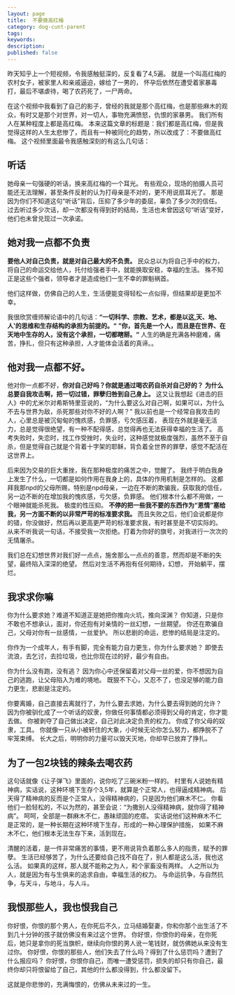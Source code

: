 ```yaml
---
layout: page
title:  不要做高红梅
category: dog-cunt-parent
tags:
keywords:
description:
published: false
---
```


昨天知乎上一个短视频，令我感触挺深的，反复看了4,5遍。
就是一个叫高红梅的农村女子，被家里人和亲戚逼迫，嫁给了一男的，
怀孕后依然在遭受着家暴毒打，最后不堪虐待，喝了农药死了，一尸两命。

在这个视频中我看到了自己的影子，曾经的我就是那个高红梅，也是那些麻木的观众，有时又是那个对世界，对一切人，事物充满愤怒，仇恨的家暴男。
我们所有人在某种程度上都是高红梅。
本来这篇文章的标题是：我们都是高红梅，但是我觉得这样的人生太悲惨了，而且有一种被同化的趋势，所以改成了：不要做高红梅。
这个视频里面最令我感触深刻的有这么几句话：

## 听话
她母亲一句强硬的听话，换来高红梅的一个耳光。
有些观众，现场的拍摄人员可能还无法理解，甚至条件反射的认为打母亲是不对的，更不用说扇耳光了。
那是因为你们不知道这句“听话”背后，压抑了多少年的委屈，辜负了多少次的信任。
过去听过多少次话，却一次都没有得到好的结局，生活也未曾因这句“听话”变好，他们也未曾兑现过一次承诺。

## 她对我一点都不负责
**要他人对自己负责，就是对自己最大的不负责。**
民众总以为将自己手中的权力，将自己的命运交给他人，托付给强者手中，就能换取安稳，幸福的生活。
殊不知正是这些个强者，领导者才是造成他们一生不幸的罪魁祸首。

他们这样做，仿佛自己的人生，生活便能变得轻松一点似得，但结果却是更加不幸。

我很欣赏缠师解论语中的几句话：**“一切科学、宗教、艺术，都是以这‚天、地、人‛的思维和生存结构的承担为前提的。“**
**”你，首先是一个人，而且是在世界、在天地中生存的人，没有这个承担，一切都瞎掰。“**
人生的确是充满各种磨难，痛苦，挣扎，但只有这种承担，人才能体会活着的真谛。。


## 他对我一点都不好。
他对你一点都不好，**你对自己好吗？你就是通过喝农药自杀对自己好的？**
**为什么总要自我攻击啊，把一切过错，罪孽归咎到自己身上。**
这又让我想起《进击的巨人》中的尤米尔对希斯特里亚说的，“为什么要这么对自己啊，如果可以，为什么不去与世界为敌，杀死那些对你不好的人啊？”
我以前也是一个经常自我攻击的人，心里总是被沉甸甸的愧疚感，负罪感，亏欠感压着，
表现在外就是毫无活力，总是觉得很绝望，有一种不配得感，总觉得再也无法获得幸福的生活了。
高考失败时，失恋时，找工作受挫时，失业时，这种感觉就极度强烈，虽然不至于自杀，但是觉得自己就是个背着十字架的耶稣，背负着全世界的罪孽，感觉不配活在这世界上。

后来因为交易的巨大重挫，我在那种极度的痛苦之中，觉醒了。
我终于明白我身上发生了什么，一切都是如何作用在我身上的，具体的作用机制是怎样的。
这都拜我那npd的父母所赐，特别是npd母亲，一边在不断的欺骗我，获取我的信任，另一边不断的在增加我的愧疚感，亏欠感，负罪感。
他们根本什么都不用做，一个眼神就能杀死我。
极度的性压抑。
**不停的把一些我不要的东西作为“恩情”塞给我，另一方面不断的以非常严苛的标准要求我。**
而且失败之后，他们会说都是你的错，你没做好，然后再以更高更严苛的标准要求我，有时甚至是不切实际的。
从来不听我说一句话，不接受我一次拒绝。打着为你好的旗号，对我进行一次次的无情屠杀。

我们总在幻想世界对我们好一点点，施舍那么一点点的善意，然而却是不断的失望，最终陷入深深的绝望。
然后对生活不再抱有任何期待，幻想，
开始躺平，摆烂。

## 我求求你嘛
你为什么要求她？难道不知道正是她把你推向火坑，推向深渊？
你知道，只是你不敢也不想承认，面对，你还抱有对亲情的一丝幻想，一丝期望。
你还在欺骗自己，父母对你有一丝感情，一丝爱护。
所以悲剧的命运，悲惨的结局是注定的。

你作为一个成年人，有手有脚，完全有能力自力更生，你为什么要求她？
即使去流浪，去乞讨，去捡垃圾，也比你现在过的好，最少有自由。

你为什么没有跑，没有逃？
因为你心中还保留着对父母一丝的爱，你不想因为自己的逃跑，让父母陷入为难的境地。
既狠不下心，又忍不了，也没足够的能力自力更生，悲剧是注定的。

你要离婚，自己直接去离就行了，为什么要去求她，为什么要去得到她的允许？
因为你被驯化成了一个听话的奴隶，你做任何事情都必须得到父母的肯定，你才能去做。
你被剥夺了自己做出决定，自己对此决定负责的权力。
你成了你父母的奴隶，工具。
你就像一只从小被轩住的大象，小时候无论你怎么努力，都挣脱不了牢笼束缚。
长大之后，明明你的力量可以毁天灭地，你却早已放弃了挣扎。

## 为了一包2块钱的辣条去喝农药
这句话就像《让子弹飞》里面的，说你吃了三碗米粉一样的。
村里有人说她有精神病，实话说，这种环境下生存个3,5年，就算是个正常人，也得逼成精神病。
后天得了精神病的反而是个正常人，没得精神病的，只是因为他们麻木不仁。
你看他们一脸轻松的，不以为然的，甚至会说：“为撒别人没得精神病，就你得了精神病”。
呵呵，全部是一群麻木不仁，愚昧顽固的疙瘩。
实话说他们这种麻木不仁是正常的，是一种长期在这种环境下生存，形成的一种心理保护措施，
如果不麻木不仁，他们根本无法生存下来，活到现在。

清醒的活着，是一件非常痛苦的事情，更不用说背负着那么多人的指责，赋予的罪孽。
生活已经够苦了，为什么还要给自己找不自在了，别人都是这么活，我也这么活。
如果真的这样，那人就不能称之为人，和个家畜没有两样。
人之所以为人，就是因为有与生俱来的追求自由，幸福生活的权力。
与命运抗争，与自然抗争，与天斗，与地斗，与人斗。

## 我恨那些人，我也恨我自己
你好恨，你恨的那个男人，在你死后不久，立马结婚娶妻，你和你那个出生活了不到几十分钟的孩子就仿佛没有来过这个世界。
你好恨，你恨你的母亲，在你死后，她只是拿你的死当旗帜，继续向你恨的男人讹一笔钱财，就仿佛她从来没有生过你。
你好恨，你恨的那些人，他们失去了什么吗？得到了什么惩罚吗？遭到了什么报应吗？
你好恨，你恨你自己，而唯一遭受惩罚，损失的却只有你自己，最终你却只将恨留给了自己，其他的什么都没得到，什么都没留下。

这就是你悲惨的，充满悔恨的，仿佛从未来过的一生。






